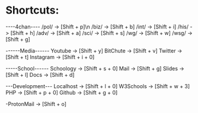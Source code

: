 # Shortcuts:

----4chan----
 /pol/ -> [Shift + p]\n
 /biz/ -> [Shift + b]
 /int/ -> [Shift + i]
 /his/ -> [Shift + h]
 /adv/ -> [Shift + a]
 /sci/ -> [Shift + s]
 /wg/  -> [Shift + w]
 /wsg/ -> [Shift + g]

------Media------
 Youtube   -> [Shift + y]
 BitChute  -> [Shift + v]
 Twitter   -> [Shift + t]
 Instagram -> [Shift + i + 0]

-----School------
 Schoology -> [Shift + s + 0]
 Mail      -> [Shift + g]
 Slides    -> [Shift + l]
 Docs      -> [Shift + d]

---Development---
 Localhost -> [Shift + l + 0]
 W3Schools -> [Shift + w + 3]
 PHP       -> [Shift + p + 0]
 Github    -> [Shift + g + 0]

-ProtonMail -> [Shift + o]

